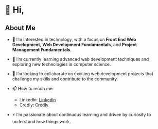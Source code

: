 # 👋 Hi, 

## About Me
- 👀 I’m interested in technology, with a focus on **Front End Web Development**, **Web Development Fundamentals**, and **Project Management Fundamentals**.
- 🌱 I’m currently learning advanced web development techniques and exploring new technologies in computer science.
- 💞️ I’m looking to collaborate on exciting web development projects that challenge my skills and contribute to the community.
- 📫 How to reach me: 
  - LinkedIn: [LinkedIn](https://www.linkedin.com/in/subhasish-sahu-)
  - Credly: [Credly](https://www.credly.com/users/subhasish.sahu)
  
- ⚡ I’m passionate about continuous learning and driven by curiosity to understand how things work.
